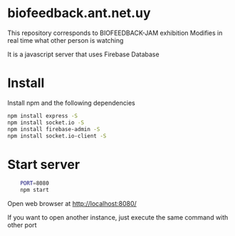 # biofeedback.ant.net.uy

This repository corresponds to BIOFEEDBACK-JAM exhibition 
Modifies in real time what other person is watching  

It is a javascript server that uses Firebase Database 

# Install

Install npm and the following dependencies 

```bash
npm install express -S 
npm install socket.io -S
npm install firebase-admin -S
npm install socket.io-client -S
``` 

# Start server

```bash 
	PORT=8080
	npm start 
``` 

Open web browser at  [http://localhost:8080/](http://localhost:8080/)

If you want to open another instance, just execute the same command with other port 

